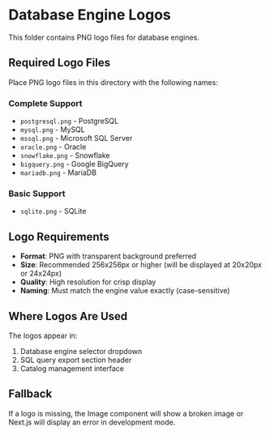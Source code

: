 # Database Engine Logos

This folder contains PNG logo files for database engines.

## Required Logo Files

Place PNG logo files in this directory with the following names:

### Complete Support
- `postgresql.png` - PostgreSQL
- `mysql.png` - MySQL
- `mssql.png` - Microsoft SQL Server
- `oracle.png` - Oracle
- `snowflake.png` - Snowflake
- `bigquery.png` - Google BigQuery
- `mariadb.png` - MariaDB

### Basic Support
- `sqlite.png` - SQLite

## Logo Requirements

- **Format**: PNG with transparent background preferred
- **Size**: Recommended 256x256px or higher (will be displayed at 20x20px or 24x24px)
- **Quality**: High resolution for crisp display
- **Naming**: Must match the engine value exactly (case-sensitive)

## Where Logos Are Used

The logos appear in:
1. Database engine selector dropdown
2. SQL query export section header
3. Catalog management interface

## Fallback

If a logo is missing, the Image component will show a broken image or Next.js will display an error in development mode.

